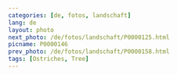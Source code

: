 ```yaml
---
categories: [de, fotos, landschaft]
lang: de
layout: photo
next_photo: /de/fotos/landschaft/P0000125.html
picname: P0000146
prev_photo: /de/fotos/landschaft/P0000158.html
tags: [Ostriches, Tree]
---
```

